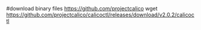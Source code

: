 #download binary files
https://github.com/projectcalico
wget https://github.com/projectcalico/calicoctl/releases/download/v2.0.2/calicoctl
